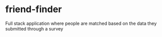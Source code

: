 # friend-finder
Full stack application where people are matched based on the data they submitted through a survey
